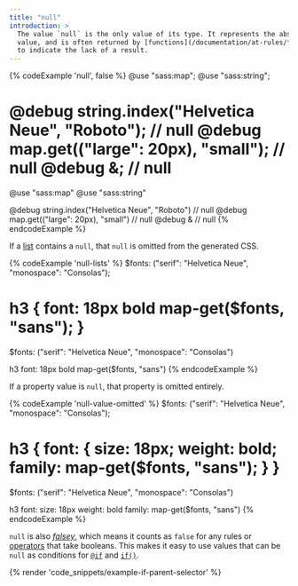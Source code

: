 ```yaml
---
title: "null"
introduction: >
  The value `null` is the only value of its type. It represents the absence of a
  value, and is often returned by [functions](/documentation/at-rules/function)
  to indicate the lack of a result.
---
```


{% codeExample 'null', false %}
  @use "sass:map";
  @use "sass:string";

  @debug string.index("Helvetica Neue", "Roboto"); // null
  @debug map.get(("large": 20px), "small"); // null
  @debug &; // null
  ===
  @use "sass:map"
  @use "sass:string"

  @debug string.index("Helvetica Neue", "Roboto")  // null
  @debug map.get(("large": 20px), "small")  // null
  @debug &  // null
{% endcodeExample %}

If a [list][] contains a `null`, that `null` is omitted from the generated CSS.

[list]: /documentation/values/lists

{% codeExample 'null-lists' %}
  $fonts: ("serif": "Helvetica Neue", "monospace": "Consolas");

  h3 {
    font: 18px bold map-get($fonts, "sans");
  }
  ===
  $fonts: ("serif": "Helvetica Neue", "monospace": "Consolas")

  h3
    font: 18px bold map-get($fonts, "sans")
{% endcodeExample %}

If a property value is `null`, that property is omitted entirely.

{% codeExample 'null-value-omitted' %}
  $fonts: ("serif": "Helvetica Neue", "monospace": "Consolas");

  h3 {
    font: {
      size: 18px;
      weight: bold;
      family: map-get($fonts, "sans");
    }
  }
  ===
  $fonts: ("serif": "Helvetica Neue", "monospace": "Consolas")

  h3
    font:
      size: 18px
      weight: bold
      family: map-get($fonts, "sans")
{% endcodeExample %}

`null` is also [*falsey*][], which means it counts as `false` for any rules or
[operators][] that take booleans. This makes it easy to use values that can be
`null` as conditions for [`@if`][] and [`if()`][].

[*falsey*]: /documentation/at-rules/control/if#truthiness-and-falsiness
[operators]: /documentation/operators/boolean
[`@if`]: /documentation/at-rules/control/if
[`if()`]: /documentation/modules#if

{% render 'code_snippets/example-if-parent-selector' %}
